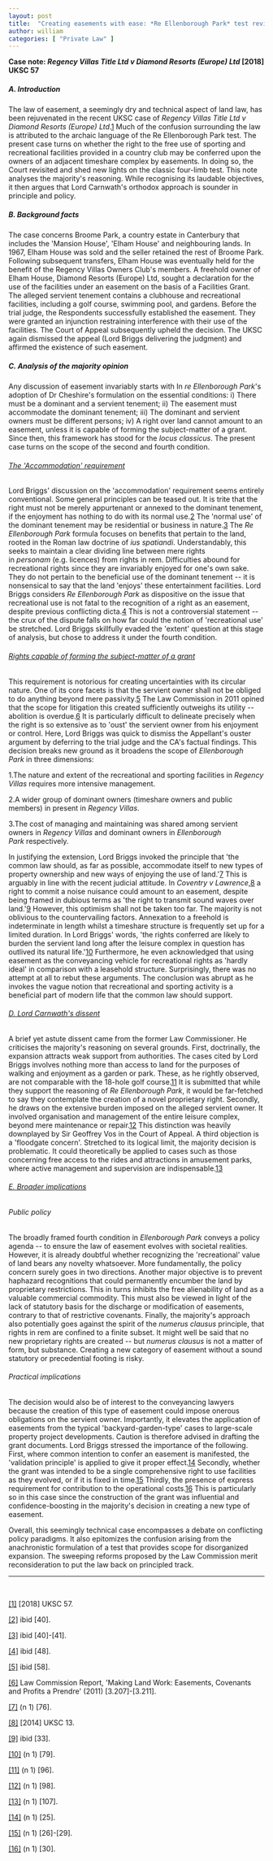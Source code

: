 ```yaml
---
layout: post
title:  "Creating easements with ease: *Re Ellenborough Park* test revisited"
author: william
categories: [ "Private Law" ]
---
```

**Case note: *Regency Villas Title Ltd v Diamond Resorts (Europe) Ltd* [2018] UKSC 57**

##### A. Introduction

The law of easement, a seemingly dry and technical aspect of land law, has been rejuvenated in the recent UKSC case of *Regency Villas Title Ltd v Diamond Resorts (Europe) Ltd*.<a class="inline-reference" id="inline1" href="#1">1</a> Much of the confusion surrounding the law is attributed to the archaic language of the Re Ellenborough Park test. The present case turns on whether the right to the free use of sporting and recreational facilities provided in a country club may be conferred upon the owners of an adjacent timeshare complex by easements. In doing so, the Court revisited and shed new lights on the classic four-limb test. This note analyses the majority's reasoning. While recognising its laudable objectives, it then argues that Lord Carnwath's orthodox approach is sounder in principle and policy.

##### B. Background facts

The case concerns Broome Park, a country estate in Canterbury that includes the 'Mansion House', 'Elham House' and neighbouring lands. In 1967, Elham House was sold and the seller retained the rest of Broome Park. Following subsequent transfers, Elham House was eventually held for the benefit of the Regency Villas Owners Club's members. A freehold owner of Elham House, Diamond Resorts (Europe) Ltd, sought a declaration for the use of the facilities under an easement on the basis of a Facilities Grant. The alleged servient tenement contains a clubhouse and recreational facilities, including a golf course, swimming pool, and gardens. Before the trial judge, the Respondents successfully established the easement. They were granted an injunction restraining interference with their use of the facilities. The Court of Appeal subsequently upheld the decision. The UKSC again dismissed the appeal (Lord Briggs delivering the judgment) and affirmed the existence of such easement.

##### C. Analysis of the majority opinion

Any discussion of easement invariably starts with In *re Ellenborough Park*'s adoption of Dr Cheshire's formulation on the essential conditions: i) There must be a dominant and a servient tenement; ii) The easement must accommodate the dominant tenement; iii) The dominant and servient owners must be different persons; iv) A right over land cannot amount to an easement, unless it is capable of forming the subject-matter of a grant. Since then, this framework has stood for the *locus classicus*. The present case turns on the scope of the second and fourth condition.

###### <u>The 'Accommodation' requirement</u>
Lord Briggs' discussion on the 'accommodation' requirement seems entirely conventional. Some general principles can be teased out. It is trite that the right must not be merely appurtenant or annexed to the dominant tenement, if the enjoyment has nothing to do with its normal use.<a class="inline-reference" id="inline2" href="#2">2</a> The 'normal use' of the dominant tenement may be residential or business in nature.<a class="inline-reference" id="inline3" href="#3">3</a> The *Re Ellenborough Park* formula focuses on benefits that pertain to the land, rooted in the Roman law doctrine of *ius spatiandi*. Understandably, this seeks to maintain a clear dividing line between mere rights in *personam* (e.g. licences) from rights in rem. Difficulties abound for recreational rights since they are invariably enjoyed for one's own sake. They do not pertain to the beneficial use of the dominant tenement -- it is nonsensical to say that the land 'enjoys' these entertainment facilities. Lord Briggs considers *Re Ellenborough Park* as dispositive on the issue that recreational use is not fatal to the recognition of a right as an easement, despite previous conflicting dicta.<a class="inline-reference" id="inline4" href="#4">4</a> This is not a controversial statement -- the crux of the dispute falls on how far could the notion of 'recreational use' be stretched. Lord Briggs skillfully evaded the 'extent' question at this stage of analysis, but chose to address it under the fourth condition.

###### <u>Rights capable of forming the subject-matter of a grant</u>
This requirement is notorious for creating uncertainties with its circular nature. One of its core facets is that the servient owner shall not be obliged to do anything beyond mere passivity.<a class="inline-reference" id="inline5" href="#5">5</a> The Law Commission in 2011 opined that the scope for litigation this created sufficiently outweighs its utility -- abolition is overdue.<a class="inline-reference" id="inline6" href="#6">6</a> It is particularly difficult to delineate precisely when the right is so extensive as to 'oust' the servient owner from his enjoyment or control. Here, Lord Briggs was quick to dismiss the Appellant's ouster argument by deferring to the trial judge and the CA's factual findings. This decision breaks new ground as it broadens the scope of *Ellenborough Park* in three dimensions:

1.The nature and extent of the recreational and sporting facilities in *Regency Villas* requires more intensive management.

2.A wider group of dominant owners (timeshare owners and public members) in present in *Regency Villas*.

3.The cost of managing and maintaining was shared among servient owners in *Regency Villas* and dominant owners in *Ellenborough Park* respectively.

In justifying the extension, Lord Briggs invoked the principle that 'the common law should, as far as possible, accommodate itself to new types of property ownership and new ways of enjoying the use of land.'<a class="inline-reference" id="inline7" href="#7">7</a> This is arguably in line with the recent judicial attitude. In *Coventry v Lawrence*,<a class="inline-reference" id="inline8" href="#8">8</a> a right to commit a noise nuisance could amount to an easement, despite being framed in dubious terms as 'the right to transmit sound waves over land.'<a class="inline-reference" id="inline9" href="#9">9</a> However, this optimism shall not be taken too far. The majority is not oblivious to the countervailing factors. Annexation to a freehold is indeterminate in length whilst a timeshare structure is frequently set up for a limited duration. In Lord Briggs' words, 'the rights conferred are likely to burden the servient land long after the leisure complex in question has outlived its natural life.'<a class="inline-reference" id="inline10" href="#10">10</a> Furthermore, he even acknowledged that using easement as the conveyancing vehicle for recreational rights as 'hardly ideal' in comparison with a leasehold structure. Surprisingly, there was no attempt at all to rebut these arguments. The conclusion was abrupt as he invokes the vague notion that recreational and sporting activity is a beneficial part of modern life that the common law should support.

###### <u>D. Lord Carnwath's dissent</u>

A brief yet astute dissent came from the former Law Commissioner. He criticises the majority's reasoning on several grounds. First, doctrinally, the expansion attracts weak support from authorities. The cases cited by Lord Briggs involves nothing more than access to land for the purposes of walking and enjoyment as a garden or park. These, as he rightly observed, are not comparable with the 18-hole golf course.<a class="inline-reference" id="inline11" href="#11">11</a> It is submitted that while they support the reasoning of *Re Ellenborough Park*, it would be far-fetched to say they contemplate the creation of a novel proprietary right. Secondly, he draws on the extensive burden imposed on the alleged servient owner. It involved organisation and management of the entire leisure complex, beyond mere maintenance or repair.<a class="inline-reference" id="inline12" href="#12">12</a> This distinction was heavily downplayed by Sir Geoffrey Vos in the Court of Appeal. A third objection is a 'floodgate concern'. Stretched to its logical limit, the majority decision is problematic. It could theoretically be applied to cases such as those concerning free access to the rides and attractions in amusement parks, where active management and supervision are indispensable.<a class="inline-reference" id="inline13" href="#13">13</a>

###### <u>E. Broader implications</u>

###### Public policy
The broadly framed fourth condition in *Ellenborough Park* conveys a policy agenda -- to ensure the law of easement evolves with societal realities. However, it is already doubtful whether recognizing the 'recreational' value of land bears any novelty whatsoever. More fundamentally, the policy concern surely goes in two directions. Another major objective is to prevent haphazard recognitions that could permanently encumber the land by proprietary restrictions. This in turns inhibits the free alienability of land as a valuable commercial commodity. This must also be viewed in light of the lack of statutory basis for the discharge or modification of easements, contrary to that of restrictive covenants. Finally, the majority's approach also potentially goes against the spirit of the *numerus clausus* principle, that rights in rem are confined to a finite subset. It might well be said that no new proprietary rights are created -- but *numerus clausus* is not a matter of form, but substance. Creating a new category of easement without a sound statutory or precedential footing is risky.

###### Practical implications
The decision would also be of interest to the conveyancing lawyers because the creation of this type of easement could impose onerous obligations on the servient owner. Importantly, it elevates the application of easements from the typical 'backyard-garden-type' cases to large-scale property project developments. Caution is therefore advised in drafting the grant documents. Lord Briggs stressed the importance of the following. First, where common intention to confer an easement is manifested, the 'validation principle' is applied to give it proper effect.<a class="inline-reference" id="inline14" href="#14">14</a> Secondly, whether the grant was intended to be a single comprehensive right to use facilities as they evolved, or if it is fixed in time.<a class="inline-reference" id="inline15" href="#15">15</a> Thirdly, the presence of express requirement for contribution to the operational costs.<a class="inline-reference" id="inline16" href="#16">16</a> This is particularly so in this case since the construction of the grant was influential and confidence-boosting in the majority's decision in creating a new type of easement.

Overall, this seemingly technical case encompasses a debate on conflicting policy paradigms. It also epitomizes the confusion arising from the anachronistic formulation of a test that provides scope for disorganized expansion. The sweeping reforms proposed by the Law Commission merit reconsideration to put the law back on principled track.

---
<br>

<a class="reference" id="1" href="#inline1">[1]</a>
[2018] UKSC 57.

<a class="reference" id="2" href="#inline2">[2]</a>
ibid [40].

<a class="reference" id="3" href="#inline3">[3]</a>
ibid [40]-[41].

<a class="reference" id="4" href="#inline4">[4]</a>
ibid [48].

<a class="reference" id="5" href="#inline5">[5]</a>
ibid [58].

<a class="reference" id="6" href="#inline6">[6]</a>
Law Commission Report, 'Making Land Work: Easements, Covenants and Profits a Prendre' (2011) [3.207]-[3.211].

<a class="reference" id="7" href="#inline7">[7]</a>
(n 1) [76].

<a class="reference" id="8" href="#inline8">[8]</a>
[2014] UKSC 13.

<a class="reference" id="9" href="#inline9">[9]</a>
ibid [33].

<a class="reference" id="10" href="#inline10">[10]</a>
(n 1) [79].

<a class="reference" id="11" href="#inline11">[11]</a>
(n 1) [96].

<a class="reference" id="12" href="#inline12">[12]</a>
(n 1) [98].

<a class="reference" id="13" href="#inline13">[13]</a>
(n 1) [107].

<a class="reference" id="14" href="#inline14">[14]</a>
(n 1) [25].

<a class="reference" id="15" href="#inline15">[15]</a>
(n 1) [26]-[29].

<a class="reference" id="16" href="#inline16">[16]</a>
(n 1) [30].
